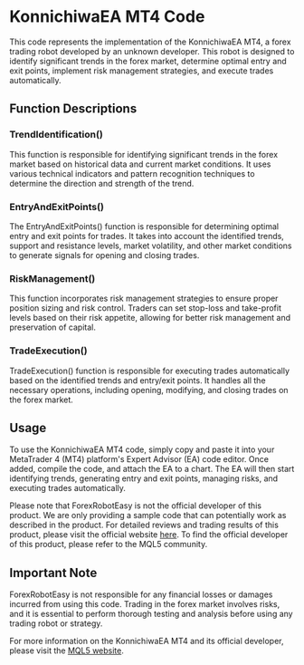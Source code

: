 # KonnichiwaEA MT4 Code

This code represents the implementation of the KonnichiwaEA MT4, a forex trading robot developed by an unknown developer. This robot is designed to identify significant trends in the forex market, determine optimal entry and exit points, implement risk management strategies, and execute trades automatically.

## Function Descriptions

### TrendIdentification()
This function is responsible for identifying significant trends in the forex market based on historical data and current market conditions. It uses various technical indicators and pattern recognition techniques to determine the direction and strength of the trend.

### EntryAndExitPoints()
The EntryAndExitPoints() function is responsible for determining optimal entry and exit points for trades. It takes into account the identified trends, support and resistance levels, market volatility, and other market conditions to generate signals for opening and closing trades.

### RiskManagement()
This function incorporates risk management strategies to ensure proper position sizing and risk control. Traders can set stop-loss and take-profit levels based on their risk appetite, allowing for better risk management and preservation of capital.

### TradeExecution()
TradeExecution() function is responsible for executing trades automatically based on the identified trends and entry/exit points. It handles all the necessary operations, including opening, modifying, and closing trades on the forex market.

## Usage

To use the KonnichiwaEA MT4 code, simply copy and paste it into your MetaTrader 4 (MT4) platform's Expert Advisor (EA) code editor. Once added, compile the code, and attach the EA to a chart. The EA will then start identifying trends, generating entry and exit points, managing risks, and executing trades automatically.

Please note that ForexRobotEasy is not the official developer of this product. We are only providing a sample code that can potentially work as described in the product. For detailed reviews and trading results of this product, please visit the official website [here](https://forexroboteasy.com/forex-robot-review/konnichiwaea-mt4-review-proven-breakout-strategy-for-big-trends/). To find the official developer of this product, please refer to the MQL5 community.

## Important Note

ForexRobotEasy is not responsible for any financial losses or damages incurred from using this code. Trading in the forex market involves risks, and it is essential to perform thorough testing and analysis before using any trading robot or strategy.

For more information on the KonnichiwaEA MT4 and its official developer, please visit the [MQL5 website](https://www.mql5.com/).

